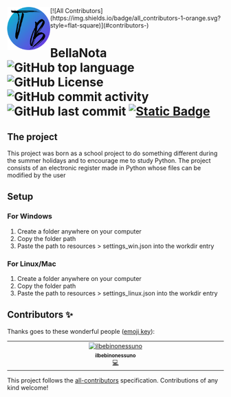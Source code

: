 <img src="https://github.com/ilbebino08/BellaNota/blob/main/resources/LogoSitoTB.png?raw=true" alt="logo" align="left" height="100"/>
<!-- ALL-CONTRIBUTORS-BADGE:START - Do not remove or modify this section -->
[![All Contributors](https://img.shields.io/badge/all_contributors-1-orange.svg?style=flat-square)](#contributors-)
<!-- ALL-CONTRIBUTORS-BADGE:END -->

# BellaNota <br> ![GitHub top language](https://img.shields.io/github/languages/top/ilbebino08/BellaNota)   ![GitHub License](https://img.shields.io/github/license/ilbebino08/BellaNota) ![GitHub commit activity](https://img.shields.io/github/commit-activity/t/ilbebino08/BellaNota) ![GitHub last commit](https://img.shields.io/github/last-commit/ilbebino08/BellaNota) [![Static Badge](https://img.shields.io/badge/Run%20on%20Replit-gray?logo=replit)](https://repl.it/github/ilbebino08/BellaNota)

## The project
This project was born as a school project to do something different during the summer holidays and to encourage me to study Python.
The project consists of an electronic register made in Python whose files can be modified by the user

## Setup
### For Windows
1. Create a folder anywhere on your computer
2. Copy the folder path
3. Paste the path to resources > settings_win.json into the workdir entry
### For Linux/Mac
1. Create a folder anywhere on your computer
2. Copy the folder path
3. Paste the path to resources > settings_linux.json into the workdir entry

## Contributors ✨

Thanks goes to these wonderful people ([emoji key](https://allcontributors.org/docs/en/emoji-key)):

<!-- ALL-CONTRIBUTORS-LIST:START - Do not remove or modify this section -->
<!-- prettier-ignore-start -->
<!-- markdownlint-disable -->
<table>
  <tbody>
    <tr>
      <td align="center" valign="top" width="14.28%"><a href="https://github.com/ilbebinonessuno"><img src="https://avatars.githubusercontent.com/u/107624712?v=4?s=100" width="100px;" alt="ilbebinonessuno"/><br /><sub><b>ilbebinonessuno</b></sub></a><br /><a href="https://github.com/ilbebino08/BellaNota/commits?author=ilbebinonessuno" title="Code">💻</a></td>
    </tr>
  </tbody>
</table>

<!-- markdownlint-restore -->
<!-- prettier-ignore-end -->

<!-- ALL-CONTRIBUTORS-LIST:END -->

This project follows the [all-contributors](https://github.com/all-contributors/all-contributors) specification. Contributions of any kind welcome!
